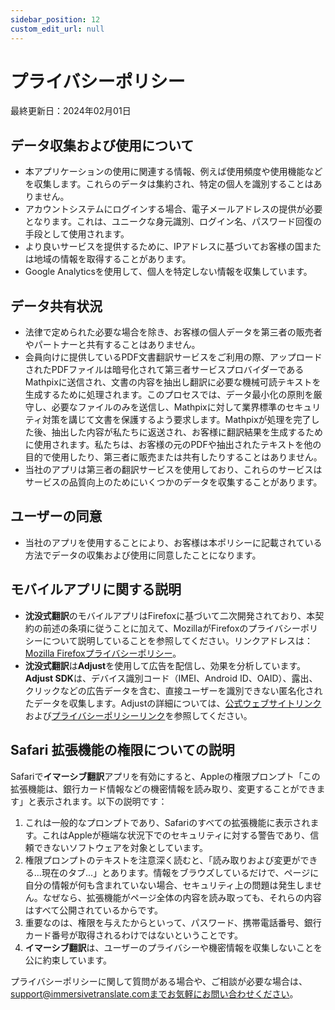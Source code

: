 ```yaml
---
sidebar_position: 12
custom_edit_url: null
---
```


# プライバシーポリシー

最終更新日：2024年02月01日

## データ収集および使用について

- 本アプリケーションの使用に関連する情報、例えば使用頻度や使用機能などを収集します。これらのデータは集約され、特定の個人を識別することはありません。
- アカウントシステムにログインする場合、電子メールアドレスの提供が必要となります。これは、ユニークな身元識別、ログイン名、パスワード回復の手段として使用されます。
- より良いサービスを提供するために、IPアドレスに基づいてお客様の国または地域の情報を取得することがあります。
- Google Analyticsを使用して、個人を特定しない情報を収集しています。

## データ共有状況

- 法律で定められた必要な場合を除き、お客様の個人データを第三者の販売者やパートナーと共有することはありません。
- 会員向けに提供しているPDF文書翻訳サービスをご利用の際、アップロードされたPDFファイルは暗号化されて第三者サービスプロバイダーであるMathpixに送信され、文書の内容を抽出し翻訳に必要な機械可読テキストを生成するために処理されます。このプロセスでは、データ最小化の原則を厳守し、必要なファイルのみを送信し、Mathpixに対して業界標準のセキュリティ対策を講じて文書を保護するよう要求します。Mathpixが処理を完了した後、抽出した内容が私たちに返送され、お客様に翻訳結果を生成するために使用されます。私たちは、お客様の元のPDFや抽出されたテキストを他の目的で使用したり、第三者に販売または共有したりすることはありません。
- 当社のアプリは第三者の翻訳サービスを使用しており、これらのサービスはサービスの品質向上のためにいくつかのデータを収集することがあります。

## ユーザーの同意

- 当社のアプリを使用することにより、お客様は本ポリシーに記載されている方法でデータの収集および使用に同意したことになります。

## モバイルアプリに関する説明

- **沈没式翻訳**のモバイルアプリはFirefoxに基づいて二次開発されており、本契約の前述の条項に従うことに加えて、MozillaがFirefoxのプライバシーポリシーについて説明していることを参照してください。リンクアドレスは：[Mozilla Firefoxプライバシーポリシー](https://www.mozilla.org/zh-CN/privacy/firefox/)。
- **沈没式翻訳**は**Adjust**を使用して広告を配信し、効果を分析しています。**Adjust SDK**は、デバイス識別コード（IMEI、Android ID、OAID）、露出、クリックなどの広告データを含む、直接ユーザーを識別できない匿名化されたデータを収集します。Adjustの詳細については、[公式ウェブサイトリンク](https://www.adjust.com/)および[プライバシーポリシーリンク](https://www.adjust.com/terms/privacy-policy/)を参照してください。

## Safari 拡張機能の権限についての説明

Safariで**イマーシブ翻訳**アプリを有効にすると、Appleの権限プロンプト「この拡張機能は、銀行カード情報などの機密情報を読み取り、変更することができます」と表示されます。以下の説明です：

1. これは一般的なプロンプトであり、Safariのすべての拡張機能に表示されます。これはAppleが極端な状況下でのセキュリティに対する警告であり、信頼できないソフトウェアを対象としています。
2. 権限プロンプトのテキストを注意深く読むと、「読み取りおよび変更ができる...現在のタブ...」とあります。情報をブラウズしているだけで、ページに自分の情報が何も含まれていない場合、セキュリティ上の問題は発生しません。なぜなら、拡張機能がページ全体の内容を読み取っても、それらの内容はすべて公開されているからです。
3. 重要なのは、権限を与えたからといって、パスワード、携帯電話番号、銀行カード番号が取得されるわけではないということです。
4. **イマーシブ翻訳**は、ユーザーのプライバシーや機密情報を収集しないことを公に約束しています。

プライバシーポリシーに関して質問がある場合や、ご相談が必要な場合は、support@immersivetranslate.comまでお気軽にお問い合わせください。
